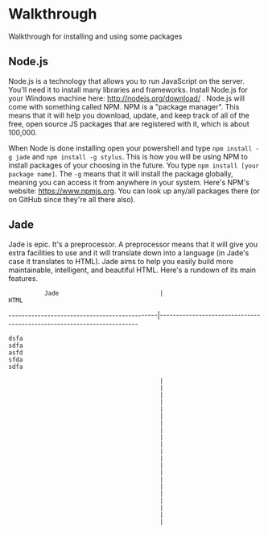 Walkthrough
===========

Walkthrough for installing and using some packages


## Node.js

Node.js is a technology that allows you to run JavaScript on the server. You'll need it to install many libraries and frameworks. Install Node.js for your Windows machine here: http://nodejs.org/download/ . Node.js will come with something called NPM. NPM is a "package manager". This means that it will help you download, update, and keep track of all of the free, open source JS packages that are registered with it, which is about 100,000.

When Node is done installing open your powershell and type `npm install -g jade` and `npm install -g stylus`. This is how you will be using NPM to install packages of your choosing in the future. You type `npm install [your package name]`. The `-g` means that it will install the package globally, meaning you can access it from anywhere in your system. Here's NPM's website: https://www.npmjs.org. You can look up any/all packages there (or on GitHub since they're all there also).


## Jade

Jade is epic. It's a preprocessor. A preprocessor means that it will give you extra facilities to use and it will translate down into a language (in Jade's case it translates to HTML). Jade aims to help you easily build more maintainable, intelligent, and beautiful HTML. Here's a rundown of its main features.

              Jade                            |                               HTML
----------------------------------------------|-----------------------------------------------------------------------
```
dsfa
sdfa
asfd
sfda
sdfa
```
                                              |
                                              |
                                              |
                                              |
                                              |
                                              |
                                              |
                                              |
                                              |
                                              |
                                              |
                                              |
                                              |
                                              |
                                              |
                                              |
                                              |
                                              |
                                              |
                                              |
                                              |
